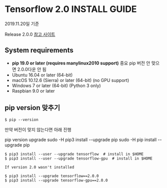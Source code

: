 Tensorflow 2.0 INSTALL GUIDE
=


2019.11.20일 기준 

Release 2.0.0 
[참고 사이트](https://github.com/tensorflow/tensorflow/releases)

## System requirements
- **pip 19.0 or later (requires manylinux2010 support)** 중요 pip 버전 안 맞으면 2.0.0다운 안 됨
- Ubuntu 16.04 or later (64-bit)
- macOS 10.12.6 (Sierra) or later (64-bit) (no GPU support)
- Windows 7 or later (64-bit) (Python 3 only)
- Raspbian 9.0 or later



## pip version 맞추기
 
```console
$ pip --version
```


만약 버전이 맞지 않는다면 아래 진행

pip version upgrade
sudo -H pip3 install --upgrade pip
sudo -H pip install --upgrade pip


```console
$ pip3 install --user --upgrade tensorflow  # install in $HOME
$ pip3 install --user --upgrade tensorflow-gpu  # install in $HOME

If version 2.0 wasn't installed

$ pip3 install --upgrade tensorflow==2.0.0
$ pip3 install --upgrade tensorflow-gpu==2.0.0
```